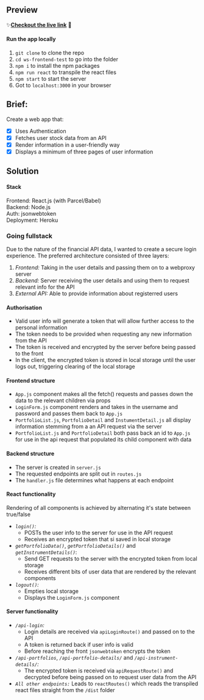 ## Preview 
:sparkles:**[Checkout the live link](https://will-and-skill-challenge.herokuapp.com)** :balloon: 

#### Run the app locally 
1. `git clone` to clone the repo
2. `cd ws-frontend-test` to go into the folder
3. `npm i` to install the npm packages
3. `npm run react` to transpile the react files
4. `npm start` to start the server 
5. Got to `localhost:3000` in your browser

## Brief: 
Create a web app that:  
- [x] Uses Authentication   
- [x] Fetches user stock data from an API  
- [x] Render information in a user-friendly way  
- [x] Displays a minimum of three pages of user information  

## Solution
#### Stack
Frontend: React.js (with Parcel/Babel)   
Backend: Node.js  
Auth: jsonwebtoken  
Deployment: Heroku 

### Going fullstack
Due to the nature of the financial API data, I wanted to create a secure login experience. The preferred architecture consisted of three layers: 
1. *Frontend:* Taking in the user details and passing them on to a webproxy server
2. *Backend:* Server receiving the user details and using them to request relevant info for the API
3. *External API:* Able to provide information about registerred users  

#### Authorisation
* Valid user info will generate a token that will allow further access to the personal information
* The token needs to be provided when requesting any new information from the API
* The token is received and encrypted by the server before being passed to the front
* In the client, the encrypted token is stored in local storage until the user logs out, triggering clearing of the local storage

#### Frontend structure
* `App.js` component makes all the fetch() requests and passes down the data to the relevant children via props
* `LoginForm.js` component renders and takes in the username and password and passes them back to `App.js`
* `PortfolioList.js`, `PortfolioDetail` and `InstumentDetail.js` all display information stemming from a an API request via the server
* `PortfolioList.js` and `PortfolioDetail` both pass back an id to `App.js` for use in the api request that populated its child component with data

#### Backend structure
* The server is created in `server.js`
* The requested endpoints are split out in `routes.js`
* The `handler.js` file determines what happens at each endpoint

#### React functionality 
Rendering of all components is achieved by alternating it's state between true/false
* *`login()`:* 
  - POSTs the user info to the server for use in the API request 
  - Receives an encrypted token that si saved in local storage
* *`getPortfolioData()`*, *`getPortfolioDetails()`* and *`getInstrumentDetails()`*:
  - Send GET requests to the server with the encrypted token from local storage
  - Receives different bits of user data that are rendered by the relevant components
* *`logout()`:*
  - Empties local storage
  - Displays the `LoginForm.js` component

#### Server functionality  
* *`/api-login`:* 
  - Login details are received via `apiLoginRoute()` and passed on to the API
  - A token is returned back if user info is valid
  - Before reaching the front `jsonwebtoken` encrypts the token
* *`/api-portfolios`*, *`/api-portfolio-details/`* and *`/api-instrument-details/`:* 
  - The encrypted token is received via `apiRequestRoute()` and decrypted before being passed on to request user data from the API 
* *`All other endpoints:`* Leads to `reactRoutes()` which reads the transpiled react files straight from the `/dist` folder
